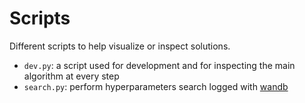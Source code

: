 # Scripts

Different scripts to help visualize or inspect solutions.
- `dev.py`: a script used for development and for inspecting the main algorithm at every step
- `search.py`: perform hyperparameters search logged with [wandb](https://github.com/wandb/wandb)